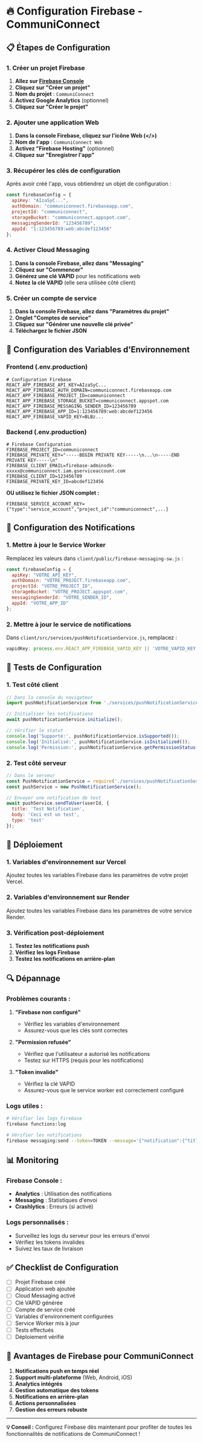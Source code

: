 # 🔥 Configuration Firebase - CommuniConnect

## 📋 **Étapes de Configuration**

### **1. Créer un projet Firebase**

1. **Allez sur [Firebase Console](https://console.firebase.google.com/)**
2. **Cliquez sur "Créer un projet"**
3. **Nom du projet** : `CommuniConnect`
4. **Activez Google Analytics** (optionnel)
5. **Cliquez sur "Créer le projet"**

### **2. Ajouter une application Web**

1. **Dans la console Firebase, cliquez sur l'icône Web (</>)**
2. **Nom de l'app** : `CommuniConnect Web`
3. **Activez "Firebase Hosting"** (optionnel)
4. **Cliquez sur "Enregistrer l'app"**

### **3. Récupérer les clés de configuration**

Après avoir créé l'app, vous obtiendrez un objet de configuration :

```javascript
const firebaseConfig = {
  apiKey: "AIzaSyC...",
  authDomain: "communiconnect.firebaseapp.com",
  projectId: "communiconnect",
  storageBucket: "communiconnect.appspot.com",
  messagingSenderId: "123456789",
  appId: "1:123456789:web:abcdef123456"
};
```

### **4. Activer Cloud Messaging**

1. **Dans la console Firebase, allez dans "Messaging"**
2. **Cliquez sur "Commencer"**
3. **Générez une clé VAPID** pour les notifications web
4. **Notez la clé VAPID** (elle sera utilisée côté client)

### **5. Créer un compte de service**

1. **Dans la console Firebase, allez dans "Paramètres du projet"**
2. **Onglet "Comptes de service"**
3. **Cliquez sur "Générer une nouvelle clé privée"**
4. **Téléchargez le fichier JSON**

## 🔧 **Configuration des Variables d'Environnement**

### **Frontend (.env.production)**

```env
# Configuration Firebase
REACT_APP_FIREBASE_API_KEY=AIzaSyC...
REACT_APP_FIREBASE_AUTH_DOMAIN=communiconnect.firebaseapp.com
REACT_APP_FIREBASE_PROJECT_ID=communiconnect
REACT_APP_FIREBASE_STORAGE_BUCKET=communiconnect.appspot.com
REACT_APP_FIREBASE_MESSAGING_SENDER_ID=123456789
REACT_APP_FIREBASE_APP_ID=1:123456789:web:abcdef123456
REACT_APP_FIREBASE_VAPID_KEY=BLBz...
```

### **Backend (.env.production)**

```env
# Firebase Configuration
FIREBASE_PROJECT_ID=communiconnect
FIREBASE_PRIVATE_KEY="-----BEGIN PRIVATE KEY-----\n...\n-----END PRIVATE KEY-----\n"
FIREBASE_CLIENT_EMAIL=firebase-adminsdk-xxxxx@communiconnect.iam.gserviceaccount.com
FIREBASE_CLIENT_ID=123456789
FIREBASE_PRIVATE_KEY_ID=abcdef123456
```

**OU utilisez le fichier JSON complet :**

```env
FIREBASE_SERVICE_ACCOUNT_KEY={"type":"service_account","project_id":"communiconnect",...}
```

## 📱 **Configuration des Notifications**

### **1. Mettre à jour le Service Worker**

Remplacez les valeurs dans `client/public/firebase-messaging-sw.js` :

```javascript
const firebaseConfig = {
  apiKey: "VOTRE_API_KEY",
  authDomain: "VOTRE_PROJECT.firebaseapp.com",
  projectId: "VOTRE_PROJECT_ID",
  storageBucket: "VOTRE_PROJECT.appspot.com",
  messagingSenderId: "VOTRE_SENDER_ID",
  appId: "VOTRE_APP_ID"
};
```

### **2. Mettre à jour le service de notifications**

Dans `client/src/services/pushNotificationService.js`, remplacez :

```javascript
vapidKey: process.env.REACT_APP_FIREBASE_VAPID_KEY || 'VOTRE_VAPID_KEY'
```

## 🧪 **Tests de Configuration**

### **1. Test côté client**

```javascript
// Dans la console du navigateur
import pushNotificationService from './services/pushNotificationService';

// Initialiser les notifications
await pushNotificationService.initialize();

// Vérifier le statut
console.log('Supporté:', pushNotificationService.isSupported());
console.log('Initialisé:', pushNotificationService.isInitialized());
console.log('Permission:', pushNotificationService.getPermissionStatus());
```

### **2. Test côté serveur**

```javascript
// Dans le serveur
const PushNotificationService = require('./services/pushNotificationService');
const pushService = new PushNotificationService();

// Envoyer une notification de test
await pushService.sendToUser(userId, {
  title: 'Test Notification',
  body: 'Ceci est un test',
  type: 'test'
});
```

## 🚀 **Déploiement**

### **1. Variables d'environnement sur Vercel**

Ajoutez toutes les variables Firebase dans les paramètres de votre projet Vercel.

### **2. Variables d'environnement sur Render**

Ajoutez toutes les variables Firebase dans les paramètres de votre service Render.

### **3. Vérification post-déploiement**

1. **Testez les notifications push**
2. **Vérifiez les logs Firebase**
3. **Testez les notifications en arrière-plan**

## 🔍 **Dépannage**

### **Problèmes courants :**

1. **"Firebase non configuré"**
   - Vérifiez les variables d'environnement
   - Assurez-vous que les clés sont correctes

2. **"Permission refusée"**
   - Vérifiez que l'utilisateur a autorisé les notifications
   - Testez sur HTTPS (requis pour les notifications)

3. **"Token invalide"**
   - Vérifiez la clé VAPID
   - Assurez-vous que le service worker est correctement configuré

### **Logs utiles :**

```bash
# Vérifier les logs Firebase
firebase functions:log

# Vérifier les notifications
firebase messaging:send --token=TOKEN --message='{"notification":{"title":"Test","body":"Test"}}'
```

## 📊 **Monitoring**

### **Firebase Console :**
- **Analytics** : Utilisation des notifications
- **Messaging** : Statistiques d'envoi
- **Crashlytics** : Erreurs (si activé)

### **Logs personnalisés :**
- Surveillez les logs du serveur pour les erreurs d'envoi
- Vérifiez les tokens invalides
- Suivez les taux de livraison

## ✅ **Checklist de Configuration**

- [ ] Projet Firebase créé
- [ ] Application web ajoutée
- [ ] Cloud Messaging activé
- [ ] Clé VAPID générée
- [ ] Compte de service créé
- [ ] Variables d'environnement configurées
- [ ] Service Worker mis à jour
- [ ] Tests effectués
- [ ] Déploiement vérifié

## 🎯 **Avantages de Firebase pour CommuniConnect**

1. **Notifications push en temps réel**
2. **Support multi-plateforme** (Web, Android, iOS)
3. **Analytics intégrés**
4. **Gestion automatique des tokens**
5. **Notifications en arrière-plan**
6. **Actions personnalisées**
7. **Gestion des erreurs robuste**

---

**💡 Conseil :** Configurez Firebase dès maintenant pour profiter de toutes les fonctionnalités de notifications de CommuniConnect ! 